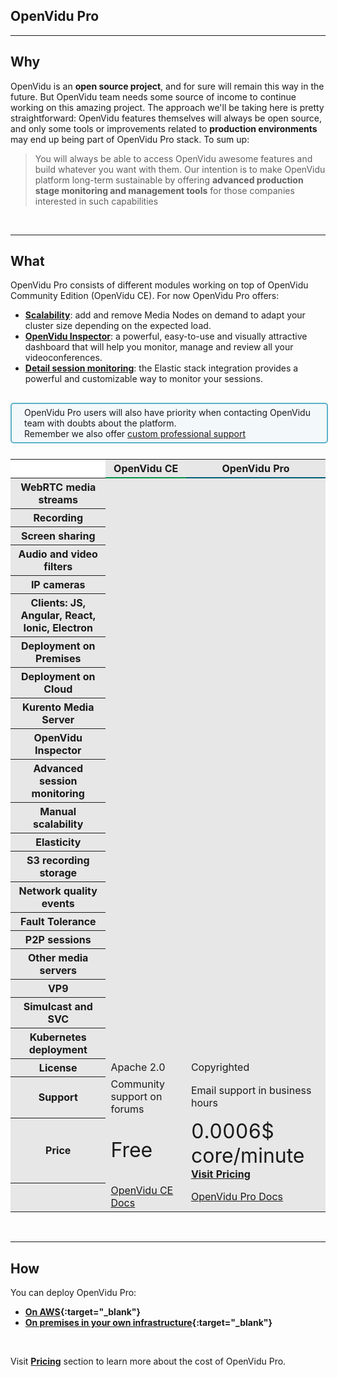 <h2 id="section-title">OpenVidu Pro</h2>
<hr>

## Why

OpenVidu is an **open source project**, and for sure will remain this way in the future. But OpenVidu team needs some source of income to continue working on this amazing project. The approach we'll be taking here is pretty straightforward: OpenVidu features themselves will always be open source, and only some tools or improvements related to **production environments** may end up being part of OpenVidu Pro stack. To sum up:
<br>

> You will always be able to access OpenVidu awesome features and build whatever you want with them. Our intention is to make OpenVidu platform long-term sustainable by offering **advanced production stage monitoring and management tools** for those companies interested in such capabilities

<br>

---

## What

OpenVidu Pro consists of different modules working on top of OpenVidu Community Edition (OpenVidu CE). For now OpenVidu Pro offers:

- **[Scalability](openvidu-pro/scalability/)**: add and remove Media Nodes on demand to adapt your cluster size depending on the expected load.
- **[OpenVidu Inspector](openvidu-pro/openvidu-inspector/)**: a powerful, easy-to-use and visually attractive dashboard that will help you monitor, manage and review all your videoconferences.
- **[Detail session monitoring](openvidu-pro/monitoring-elastic-stack/)**: the Elastic stack integration provides a powerful and customizable way to monitor your sessions.

<div style="
    display: table;
    border: 2px solid #0088aa9e;
    border-radius: 5px;
    width: 100%;
    margin-top: 30px;
    margin-bottom: 25px;
    padding: 5px 0 5px 0;
    background-color: rgba(0, 136, 170, 0.04);"><div style="display: table-cell; vertical-align: middle">
    <i class="icon ion-android-alert" style="
    font-size: 50px;
    color: #0088aa;
    display: inline-block;
    padding-left: 25%;
"></i></div>
<div style="
    vertical-align: middle;
    display: table-cell;
    padding-left: 20px;
    padding-right: 20px;
    ">
	OpenVidu Pro users will also have priority when contacting OpenVidu team with doubts about the platform.<br>Remember we also offer <a href="https://openvidu.io/support#commercial" target="_blank">custom professional support</a>
</div>
</div>

<table class="table table-striped table-pricing" style="background: #e7e7e7">
    <thead>
        <tr>
            <th scope="col" style="background: #fff; border-bottom: 0px;"></th>
            <th scope="col" style=" border-bottom: 2px solid #049145;">OpenVidu CE</th>
            <th scope="col" style="border-bottom: 2px solid #005f76;">OpenVidu Pro</th>
        </tr>
    </thead>
    <tbody>
        <tr>
            <th scope="row">WebRTC media streams</th>
            <td><i class="icon ion-checkmark pricing-table-icon"></i></td>
            <td><i class="icon ion-checkmark pricing-table-icon"></i></td>
        </tr>
        <tr>
            <th scope="row">Recording</th>
            <td><i class="icon ion-checkmark pricing-table-icon"></i></td>
            <td><i class="icon ion-checkmark pricing-table-icon"></i></td>
        </tr>
        <tr>
            <th scope="row">Screen sharing</th>
            <td><i class="icon ion-checkmark pricing-table-icon"></i></td>
            <td><i class="icon ion-checkmark pricing-table-icon"></i></td>
        </tr>
        <tr>
            <th scope="row">Audio and video filters</th>
            <td><i class="icon ion-checkmark pricing-table-icon"></i></td>
            <td><i class="icon ion-checkmark pricing-table-icon"></i></td>
        </tr>
        <tr>
            <th scope="row">IP cameras</th>
            <td><i class="icon ion-checkmark pricing-table-icon"></i></td>
            <td><i class="icon ion-checkmark pricing-table-icon"></i></td>
        </tr>
        <tr>
            <th scope="row">Clients: JS, Angular, React, Ionic, Electron</th>
            <td><i class="icon ion-checkmark pricing-table-icon"></i></td>
            <td><i class="icon ion-checkmark pricing-table-icon"></i></td>
        </tr>
        <tr>
            <th scope="row">Deployment on Premises <i
                    class="icon ion-information-circled pricing-table-icon-info"
                    data-toggle="tooltip" data-placement="right"
                    title="Deploy OpenVidu in your own Linux server"></th>
            <td><i class="icon ion-checkmark pricing-table-icon"></i></td>
            <td><i class="icon ion-checkmark pricing-table-icon"></i></td>
        </tr>
        <tr>
            <th scope="row">Deployment on Cloud <i
                    class="icon ion-information-circled pricing-table-icon-info"
                    data-toggle="tooltip" data-placement="right"
                    title="Deploy OpenVidu in Amazon Web Services"></th>
            <td><i class="icon ion-checkmark pricing-table-icon"></i></td>
            <td><i class="icon ion-checkmark pricing-table-icon"></i></td>
        </tr>
        <tr>
            <th scope="row">Kurento Media Server <i
                    class="icon ion-information-circled pricing-table-icon-info"
                    data-toggle="tooltip" data-placement="right"
                    title="Support for Kurento as core media server"></th>
            <td><i class="icon ion-checkmark pricing-table-icon"></i></td>
            <td><i class="icon ion-checkmark pricing-table-icon"></i></td>
        </tr>
        <tr>
            <th scope="row">OpenVidu Inspector <i
                    class="icon ion-information-circled pricing-table-icon-info"
                    data-toggle="tooltip" data-placement="right"
                    title="A powerful, easy-to-use and visually attractive dashboard to help with session monitoring, management and historical data">
            </th>
            <td><i class="icon ion-close pricing-table-icon"></i></td>
            <td><i class="icon ion-checkmark pricing-table-icon"></i></td>
        </tr>
        <tr>
            <th scope="row">Advanced session monitoring <i
                    class="icon ion-information-circled pricing-table-icon-info"
                    data-toggle="tooltip" data-placement="right"
                    title="Elastic stack integration. Elasticsearch and Kibana provide advanced analysis capabilities">
            </th>
            <td><i class="icon ion-close pricing-table-icon"></i></td>
            <td><i class="icon ion-checkmark pricing-table-icon"></i></td>
        </tr>
        <tr>
            <th scope="row">Manual scalability <i
                    class="icon ion-information-circled pricing-table-icon-info"
                    data-toggle="tooltip" data-placement="right"
                    title="Increment or decrement the number of Media Nodes manually">
            </th>
            <td><i class="icon ion-close pricing-table-icon"></i></td>
            <td><i class="icon ion-checkmark pricing-table-icon"></i></td>
        </tr>
        <tr>
            <th scope="row">Elasticity<i
                    class="icon ion-information-circled pricing-table-icon-info"
                    data-toggle="tooltip" data-placement="right"
                    title="Increment or decrement the number of Media Nodes automatically according to CPU load">
            </th>
            <td><i class="icon ion-close pricing-table-icon"></i></td>
            <td><i class="icon ion-checkmark pricing-table-icon"></i></td>
        </tr>
        <tr>
            <th scope="row">S3 recording storage<i
                    class="icon ion-information-circled pricing-table-icon-info"
                    data-toggle="tooltip" data-placement="right"
                    title="Store your recordings in AWS S3">
            </th>
            <td><i class="icon ion-close pricing-table-icon"></i></td>
            <td><i class="icon ion-checkmark pricing-table-icon"></i></td>
        </tr>
        <tr>
            <th scope="row">Network quality events<i
                    class="icon ion-information-circled pricing-table-icon-info"
                    data-toggle="tooltip" data-placement="right"
                    title="Know your network quality level">
            </th>
            <td><i class="icon ion-close pricing-table-icon"></i></td>
            <td><i class="icon ion-checkmark pricing-table-icon"></i></td>
        </tr>
        <tr>
            <th scope="row">Fault Tolerance <i
                    class="icon ion-information-circled pricing-table-icon-info"
                    data-toggle="tooltip" data-placement="right"
                    title="If a Media Node crashes, redirect automatically all streams to a new instance">
            </th>
            <td><i class="icon ion-close pricing-table-icon"></i></td>
            <td><i class="icon ion-hammer pricing-table-icon" data-toggle="tooltip"
                    data-placement="right" title="Work in progress"></i></td>
        </tr>
        <tr>
            <th scope="row">P2P sessions <i
                    class="icon ion-information-circled pricing-table-icon-info"
                    data-toggle="tooltip" data-placement="right"
                    title="Support for direct P2P sessions without a Media Node"></th>
            <td><i class="icon ion-close pricing-table-icon"></i></td>
            <td><i class="icon ion-hammer pricing-table-icon" data-toggle="tooltip"
                    data-placement="right" title="Work in progress"></i></td>
        </tr>
        <tr>
            <th scope="row">Other media servers<i
                    class="icon ion-information-circled pricing-table-icon-info"
                    data-toggle="tooltip" data-placement="right"
                    title="Support for other open-source media servers"></th>
            <td><i class="icon ion-close pricing-table-icon"></i></td>
            <td><i class="icon ion-hammer pricing-table-icon" data-toggle="tooltip"
                    data-placement="right" title="Work in progress"></i></td>
        </tr>
        <tr>
            <th scope="row">VP9<i
                    class="icon ion-information-circled pricing-table-icon-info"
                    data-toggle="tooltip" data-placement="right"
                    title="Advanced codec when supported by devices"></th>
            <td><i class="icon ion-close pricing-table-icon"></i></td>
            <td><i class="icon ion-hammer pricing-table-icon" data-toggle="tooltip"
                    data-placement="right" title="Work in progress"></i></td>
        </tr>
        <tr>
            <th scope="row">Simulcast and SVC<i
                    class="icon ion-information-circled pricing-table-icon-info"
                    data-toggle="tooltip" data-placement="right"
                    title="To provide improved quality"></th>
            <td><i class="icon ion-close pricing-table-icon"></i></td>
            <td><i class="icon ion-hammer pricing-table-icon" data-toggle="tooltip"
                    data-placement="right" title="Work in progress"></i></td>
        </tr>
        <tr>
            <th scope="row">Kubernetes deployment</th>
            <td><i class="icon ion-close pricing-table-icon"></i></td>
            <td><i class="icon ion-hammer pricing-table-icon" data-toggle="tooltip"
                    data-placement="right" title="Work in progress"></i></td>
        </tr>
        <tr>
            <th scope="row">License</th>
            <td>Apache 2.0</td>
            <td>Copyrighted</td>
        </tr>
        <tr>
            <th scope="row">Support</th>
            <td>Community support on forums</td>
            <td>Email support in business hours</td>
        </tr>
        <tr>
            <th scope="row">Price</th>
            <td><span style="font-size: 2em">Free</span></td>
            <td><span style="font-size: 2em">0.0006$ core/minute</span><br>
                <span style="font-size: 1em"><a href="https://openvidu.io/pricing" target="_blank"><strong>Visit Pricing</strong></a></span>
            </td>
    </div>
    </tr>
    <tr>
    <th scope="row"></th>
    <td><a href="/" class="btn-primary btn-scroll try-now-btn" target="_blank">
        OpenVidu CE Docs</a></td>
        <td><a href="openvidu-pro/" class="btn-primary btn-scroll pro-btn" target="_blank">
        OpenVidu Pro Docs</a></td>
        </tr>
    </tbody>
</table>

<br>

---

## How

You can deploy OpenVidu Pro:

- **[On AWS](openvidu-pro/deployment/aws){:target="_blank"}**
- **[On premises in your own infrastructure](openvidu-pro/deployment/on-premises/){:target="_blank"}**

<br>

Visit <a href="https://openvidu.io/pricing" target="_blank"><strong>Pricing</strong></a> section to learn more about the cost of OpenVidu Pro.

<br>